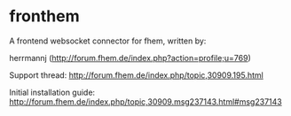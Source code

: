 fronthem
========

A frontend websocket connector for fhem, written by:

herrmannj (http://forum.fhem.de/index.php?action=profile;u=769)

Support thread: http://forum.fhem.de/index.php/topic,30909.195.html

Initial installation guide: http://forum.fhem.de/index.php/topic,30909.msg237143.html#msg237143
